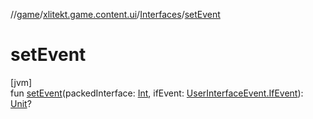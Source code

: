 //[game](../../../index.md)/[xlitekt.game.content.ui](../index.md)/[Interfaces](index.md)/[setEvent](set-event.md)

# setEvent

[jvm]\
fun [setEvent](set-event.md)(packedInterface: [Int](https://kotlinlang.org/api/latest/jvm/stdlib/kotlin/-int/index.html), ifEvent: [UserInterfaceEvent.IfEvent](../-user-interface-event/-if-event/index.md)): [Unit](https://kotlinlang.org/api/latest/jvm/stdlib/kotlin/-unit/index.html)?
